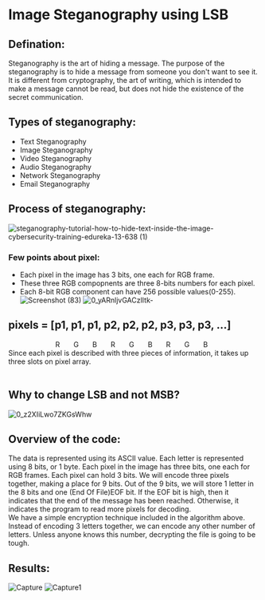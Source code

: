 # Image Steganography using LSB
## Defination:
Steganography is the art of hiding a message. The purpose of the steganography is to hide a message from someone you don't want to see it. It is different from cryptography, the art of writing, which is intended to make a message cannot be read, but does not hide the existence of the secret communication.
## Types of steganography:
* Text Steganography
* Image Steganography
* Video Steganography
* Audio Steganography
* Network Steganography
* Email Steganography
## Process of steganography:
![steganography-tutorial-how-to-hide-text-inside-the-image-cybersecurity-training-edureka-13-638 (1)](https://user-images.githubusercontent.com/55583932/125614121-37db0400-d663-47eb-8829-de3c7014f813.png)
### Few points about pixel:
* Each pixel in the image has 3 bits, one each for RGB frame.
* These three RGB compopnents are three 8-bits numbers for each pixel.
* Each 8-bit RGB component can have 256 possible values(0-255).</br>
![Screenshot (83)](https://user-images.githubusercontent.com/55583932/125614997-9fdfc7dc-1ad0-48ee-84d2-630a4f130551.png)
![0_yARnljvGACzlItk-](https://user-images.githubusercontent.com/55583932/125615223-af7f2cfa-3ea6-4eae-b625-fcc38f65a506.png)
## pixels = [p1, p1, p1, p2, p2, p2, p3, p3, p3, ...]
&nbsp; &nbsp; &nbsp; &nbsp; &nbsp; &nbsp; &nbsp; &nbsp; &nbsp; &nbsp; &nbsp; &nbsp;    R &nbsp; &nbsp; &nbsp; G &nbsp; &nbsp; &nbsp; B &nbsp; &nbsp; &nbsp; R &nbsp; &nbsp; &nbsp; G &nbsp; &nbsp; &nbsp; B &nbsp; &nbsp; &nbsp; R &nbsp; &nbsp; &nbsp; G &nbsp; &nbsp; &nbsp; B<br/>
Since each pixel is described with three pieces of information, it takes up three slots on pixel array.<br/><br/>
## Why to change LSB and not MSB?
![0_z2XIiLwo7ZKGsWhw](https://user-images.githubusercontent.com/55583932/125647607-a38b0ca5-3fb9-4f3f-906c-6dc8f8d7f95a.png)

## Overview of the code:
The data is represented using its ASCII value. Each letter is represented using 8 bits, or 1 byte. Each pixel in the image has three bits, one each for RGB frames. Each pixel can hold 3 bits. We will encode three pixels together, making a place for 9 bits. Out of the 9 bits, we will store 1 letter in the 8 bits and one (End Of File)EOF bit. If the EOF bit is high, then it indicates that the end of the message has been reached. Otherwise, it indicates the program to read more pixels for decoding.<br/>
We have a simple encryption technique included in the algorithm above. Instead of encoding 3 letters together, we can encode any other number of letters. Unless anyone knows this number, decrypting the file is going to be tough.<br/>

## Results:
![Capture](https://user-images.githubusercontent.com/55583932/125662549-26d83981-ecf2-4557-9b09-444137b0742c.PNG)
![Capture1](https://user-images.githubusercontent.com/55583932/125662601-3b96db47-b9a8-4512-888e-a131225a0169.PNG)


